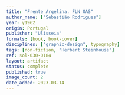 ```yaml
---
title: "Frente Argelina. FLN OAS"
author_name: ["Sebastião Rodrigues"]
year: y1962
origin: Portugal
publisher: "Ulisseia"
formats: [book, book-cover]
disciplines: ["graphic-design", typography]
tags: [non-fiction, "Herbert Steinhouse"]
ref: sol-030-0184
layout: artifact
status: complete
published: true
image_count: 2
date_added: 2023-03-14
---
```

